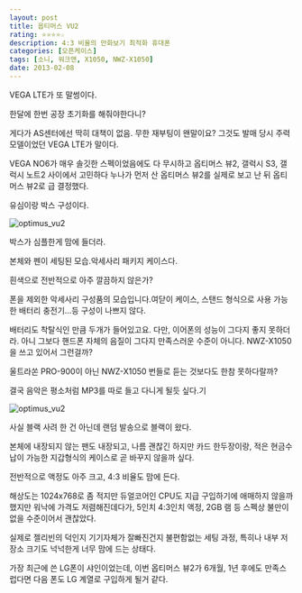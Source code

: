 ```yaml
---
layout: post
title: 옵티머스 VU2
rating: ⭐️⭐️⭐️⭐️☆
description: 4:3 비율의 만화보기 최적화 휴대폰
categories: [오픈케이스]
tags: [소니, 워크맨, X1050, NWZ-X1050]
date: 2013-02-08
---
```


VEGA LTE가 또 말썽이다. 

한달에 한번 공장 초기화를 해줘야한다니?

게다가 AS센터에선 딱히 대책이 없음. 무한 재부팅이 왠말이요? 그것도 발매 당시 주력 모델이었던 VEGA LTE가 말이다. 

VEGA NO6가 매우 솔깃한 스펙이었음에도 다 무시하고 옵티머스 뷰2, 갤럭시 S3, 갤럭시 노트2 사이에서 고민하다 누나가 먼저 산 옵티머스 뷰2를 실제로 보고 난 뒤 옵티머스 뷰2로 급 결정했다.

유심이랑 박스 구성이다.

![optimus_vu2](../../review/img/2013/optimus_vu2_01.jpg)


 박스가 심플한게 맘에 들더라.
 
 본체와 펜이 세팅된 모습.악세사리 패키지 케이스다.
 
 흰색으로 전반적으로 아주 깔끔하지 않은가?
 
 폰을 제외한 악세사리 구성품의 모습입니다.여닫이 케이스, 스탠드 형식으로 사용 가능한 배터리 충전기...등 구성이 나쁘지 않다.
 
 배터리도 착탈식인 만큼 두개가 들어있고요. 다만, 이어폰의 성능이 그다지 좋지 못하더라. 아니 그보다 핸드폰 자체의 음질이 그다지 만족스러운 수준이 아니다. NWZ-X1050을 쓰고 있어서 그런걸까?
 
 울트라쏜 PRO-900이 아닌 NWZ-X1050 번들로 듣는 것보다도 한참 못하다랄까?
 
 결국 음악은 평소처럼 MP3를 따로 들고 다니게 될듯 싶다.기
 
![optimus_vu2](../../review/img/2013/optimus_vu2_02.jpg)

사실 블랙 사려 한 건 아닌데 랜덤 발송으로 블랙이 왔다.

본체에 내장되지 않는 팬도 내장되고, 나름 괜찮긴 하지만 카드 한두장이랑, 적은 현금수납이 가능한 지갑형식의 케이스로 곧 바꾸지 않을까 싶다.

전반적으로 액정도 아주 크고, 4:3 비율도 맘에 든다.

해상도는 1024x768로 좀 적지만 듀얼코어인 CPU도 지급 구입하기에 애매하지 않을까 했지만 워낙에 가격도 저렴해진데다가, 5인치 4:3인치 액정, 2GB 램 등 스펙상 불만이 없을 수준이어서 괜찮았다.

실제로 젤리빈의 덕인지 기기자체가 잘빠진건지 불편함없는 세팅 과정, 특히나 내부 저장소 크기도 넉넉한게 너무 맘에 드는 상태다.

가장 최근에 쓴 LG폰이 샤인이었는데, 이번 옵티머스 뷰2가 6개월, 1년 후에도 만족스럽다면 다음 폰도 LG 계열로 구입하게 될거 같다.